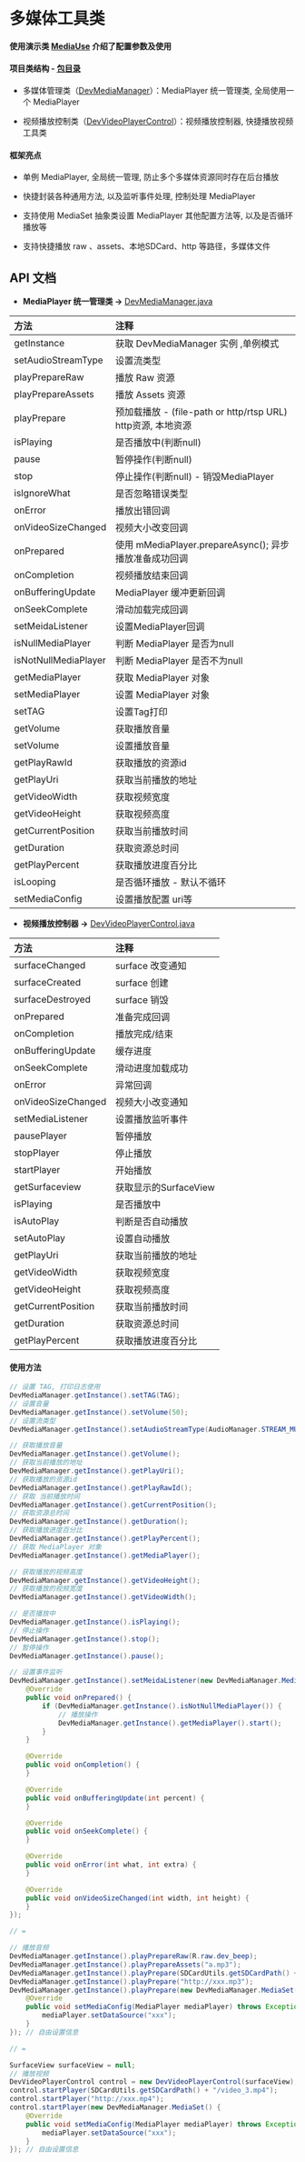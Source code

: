 # 多媒体工具类

#### 使用演示类 [MediaUse](https://github.com/afkT/DevUtils/blob/master/app/src/main/java/com/dev/utils/media/MediaUse.java) 介绍了配置参数及使用

#### 项目类结构 - [包目录](https://github.com/afkT/DevUtils/tree/master/DevLibUtils/src/main/java/dev/utils/app/player)

* 多媒体管理类（[DevMediaManager](https://github.com/afkT/DevUtils/blob/master/DevLibUtils/src/main/java/dev/utils/app/player/DevMediaManager.java)）：MediaPlayer 统一管理类, 全局使用一个 MediaPlayer

* 视频播放控制类（[DevVideoPlayerControl](https://github.com/afkT/DevUtils/blob/master/DevLibUtils/src/main/java/dev/utils/app/player/DevVideoPlayerControl.java)）：视频播放控制器, 快捷播放视频工具类


#### 框架亮点

* 单例 MediaPlayer, 全局统一管理, 防止多个多媒体资源同时存在后台播放

* 快捷封装各种通用方法, 以及监听事件处理, 控制处理 MediaPlayer

* 支持使用 MediaSet 抽象类设置 MediaPlayer 其他配置方法等, 以及是否循环播放等

* 支持快捷播放 raw 、assets、本地SDCard、http 等路径，多媒体文件


## API 文档

* **MediaPlayer 统一管理类 ->** [DevMediaManager.java](https://github.com/afkT/DevUtils/blob/master/DevLibUtils/src/main/java/dev/utils/app/player/DevMediaManager.java)

| 方法 | 注释 |
| :- | :- |
| getInstance | 获取 DevMediaManager 实例 ,单例模式 |
| setAudioStreamType | 设置流类型 |
| playPrepareRaw | 播放 Raw 资源 |
| playPrepareAssets | 播放 Assets 资源 |
| playPrepare | 预加载播放 - (file-path or http/rtsp URL) http资源, 本地资源 |
| isPlaying | 是否播放中(判断null) |
| pause | 暂停操作(判断null) |
| stop | 停止操作(判断null) - 销毁MediaPlayer |
| isIgnoreWhat | 是否忽略错误类型 |
| onError | 播放出错回调 |
| onVideoSizeChanged | 视频大小改变回调 |
| onPrepared | 使用 mMediaPlayer.prepareAsync(); 异步播放准备成功回调 |
| onCompletion | 视频播放结束回调 |
| onBufferingUpdate | MediaPlayer 缓冲更新回调 |
| onSeekComplete | 滑动加载完成回调 |
| setMeidaListener | 设置MediaPlayer回调 |
| isNullMediaPlayer | 判断 MediaPlayer 是否为null |
| isNotNullMediaPlayer | 判断 MediaPlayer 是否不为null |
| getMediaPlayer | 获取 MediaPlayer 对象 |
| setMediaPlayer | 设置 MediaPlayer 对象 |
| setTAG | 设置Tag打印 |
| getVolume | 获取播放音量 |
| setVolume | 设置播放音量 |
| getPlayRawId | 获取播放的资源id |
| getPlayUri | 获取当前播放的地址 |
| getVideoWidth | 获取视频宽度 |
| getVideoHeight | 获取视频高度 |
| getCurrentPosition | 获取当前播放时间 |
| getDuration | 获取资源总时间 |
| getPlayPercent | 获取播放进度百分比 |
| isLooping | 是否循环播放 - 默认不循环 |
| setMediaConfig | 设置播放配置 uri等 |


* **视频播放控制器 ->** [DevVideoPlayerControl.java](https://github.com/afkT/DevUtils/blob/master/DevLibUtils/src/main/java/dev/utils/app/player/DevVideoPlayerControl.java)

| 方法 | 注释 |
| :- | :- |
| surfaceChanged | surface 改变通知 |
| surfaceCreated | surface 创建 |
| surfaceDestroyed | surface 销毁 |
| onPrepared | 准备完成回调 |
| onCompletion | 播放完成/结束 |
| onBufferingUpdate | 缓存进度 |
| onSeekComplete | 滑动进度加载成功 |
| onError | 异常回调 |
| onVideoSizeChanged | 视频大小改变通知 |
| setMediaListener | 设置播放监听事件 |
| pausePlayer | 暂停播放 |
| stopPlayer | 停止播放 |
| startPlayer | 开始播放 |
| getSurfaceview | 获取显示的SurfaceView |
| isPlaying | 是否播放中 |
| isAutoPlay | 判断是否自动播放 |
| setAutoPlay | 设置自动播放 |
| getPlayUri | 获取当前播放的地址 |
| getVideoWidth | 获取视频宽度 |
| getVideoHeight | 获取视频高度 |
| getCurrentPosition | 获取当前播放时间 |
| getDuration | 获取资源总时间 |
| getPlayPercent | 获取播放进度百分比 |


#### 使用方法
```java
// 设置 TAG, 打印日志使用
DevMediaManager.getInstance().setTAG(TAG);
// 设置音量
DevMediaManager.getInstance().setVolume(50);
// 设置流类型
DevMediaManager.getInstance().setAudioStreamType(AudioManager.STREAM_MUSIC);

// 获取播放音量
DevMediaManager.getInstance().getVolume();
// 获取当前播放的地址
DevMediaManager.getInstance().getPlayUri();
// 获取播放的资源id
DevMediaManager.getInstance().getPlayRawId();
// 获取 当前播放时间
DevMediaManager.getInstance().getCurrentPosition();
// 获取资源总时间
DevMediaManager.getInstance().getDuration();
// 获取播放进度百分比
DevMediaManager.getInstance().getPlayPercent();
// 获取 MediaPlayer 对象
DevMediaManager.getInstance().getMediaPlayer();

// 获取播放的视频高度
DevMediaManager.getInstance().getVideoHeight();
// 获取播放的视频宽度
DevMediaManager.getInstance().getVideoWidth();

// 是否播放中
DevMediaManager.getInstance().isPlaying();
// 停止操作
DevMediaManager.getInstance().stop();
// 暂停操作
DevMediaManager.getInstance().pause();

// 设置事件监听
DevMediaManager.getInstance().setMeidaListener(new DevMediaManager.MediaListener() {
    @Override
    public void onPrepared() {
        if (DevMediaManager.getInstance().isNotNullMediaPlayer()) {
            // 播放操作
            DevMediaManager.getInstance().getMediaPlayer().start();
        }
    }

    @Override
    public void onCompletion() {
    }

    @Override
    public void onBufferingUpdate(int percent) {
    }

    @Override
    public void onSeekComplete() {
    }

    @Override
    public void onError(int what, int extra) {
    }

    @Override
    public void onVideoSizeChanged(int width, int height) {
    }
});

// =

// 播放音频
DevMediaManager.getInstance().playPrepareRaw(R.raw.dev_beep);
DevMediaManager.getInstance().playPrepareAssets("a.mp3");
DevMediaManager.getInstance().playPrepare(SDCardUtils.getSDCardPath() + "/a.mp3");
DevMediaManager.getInstance().playPrepare("http://xxx.mp3");
DevMediaManager.getInstance().playPrepare(new DevMediaManager.MediaSet() {
    @Override
    public void setMediaConfig(MediaPlayer mediaPlayer) throws Exception {
        mediaPlayer.setDataSource("xxx");
    }
}); // 自由设置信息

// =

SurfaceView surfaceView = null;
// 播放视频
DevVideoPlayerControl control = new DevVideoPlayerControl(surfaceView);
control.startPlayer(SDCardUtils.getSDCardPath() + "/video_3.mp4");
control.startPlayer("http://xxx.mp4");
control.startPlayer(new DevMediaManager.MediaSet() {
    @Override
    public void setMediaConfig(MediaPlayer mediaPlayer) throws Exception {
        mediaPlayer.setDataSource("xxx");
    }
}); // 自由设置信息
```